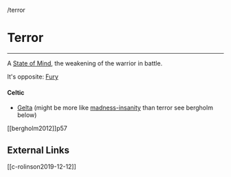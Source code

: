 /terror





# Terror

---

A [State of Mind](states-of-mind.md), the weakening of the warrior in battle.

It's opposite: [Fury](rage-madnes-fury-mania.md)

#### Celtic

- [Gelta](gelta.md) (might be more like [madness-insanity](madness-insanity.md) than terror see bergholm below)

[[bergholm2012]]p57


## External Links
[[c-rolinson2019-12-12]]
